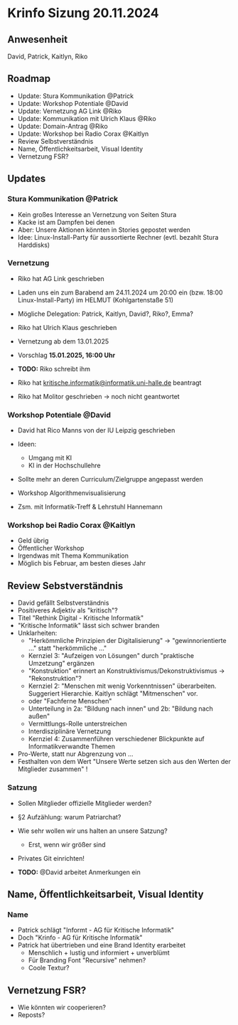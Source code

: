# Krinfo Sizung 20.11.2024

## Anwesenheit
David, Patrick, Kaitlyn, Riko

## Roadmap

- Update: Stura Kommunikation @Patrick
- Update: Workshop Potentiale @David
- Update: Vernetzung AG Link @Riko
- Update: Kommunikation mit Ulrich Klaus @Riko
- Update: Domain-Antrag @Riko
- Update: Workshop bei Radio Corax @Kaitlyn
- Review Selbstverständnis
- Name, Öffentlichkeitsarbeit, Visual Identity
- Vernetzung FSR?

## Updates

### Stura Kommunikation @Patrick

- Kein großes Interesse an Vernetzung von Seiten Stura
- Kacke ist am Dampfen bei denen
- Aber: Unsere Aktionen könnten in Stories gepostet werden
- Idee: Linux-Install-Party für aussortierte Rechner (evtl. bezahlt Stura Harddisks)

### Vernetzung

- Riko hat AG Link geschrieben
- Laden uns ein zum Barabend am 24.11.2024 um 20:00 ein (bzw. 18:00 Linux-Install-Party) im HELMUT (Kohlgartenstaße 51)
- Mögliche Delegation: Patrick, Kaitlyn, David?, Riko?, Emma?

- Riko hat Ulrich Klaus geschrieben
- Vernetzung ab dem 13.01.2025
- Vorschlag **15.01.2025, 16:00 Uhr**
- **TODO:** Riko schreibt ihm

- Riko hat kritische.informatik@informatik.uni-halle.de beantragt
- Riko hat Molitor geschrieben -> noch nicht geantwortet

### Workshop Potentiale @David

- David hat Rico Manns von der IU Leipzig geschrieben
- Ideen:
   - Umgang mit KI
   - KI in der Hochschullehre
- Sollte mehr an deren Curriculum/Zielgruppe angepasst werden

- Workshop Algorithmenvisualisierung
- Zsm. mit Informatik-Treff & Lehrstuhl Hannemann

### Workshop bei Radio Corax @Kaitlyn

- Geld übrig
- Öffentlicher Workshop
- Irgendwas mit Thema Kommunikation
- Möglich bis Februar, am besten dieses Jahr

## Review Sebstverständnis

- David gefällt Selbstverständnis
- Positiveres Adjektiv als "kritisch"?
- Titel "Rethink Digital - Kritische Informatik"
- "Kritische Informatik" lässt sich schwer branden
- Unklarheiten:
   - "Herkömmliche Prinzipien der Digitalisierung" -> "gewinnorientierte ..." statt "herkömmliche ..."
   - Kernziel 3: "Aufzeigen von Lösungen" durch "praktische Umzetzung" ergänzen
   - "Konstruktion" erinnert an Konstruktivismus/Dekonstruktivismus -> "Rekonstruktion"?
   - Kernziel 2: "Menschen mit wenig Vorkenntnissen" überarbeiten. Suggeriert Hierarchie. Kaitlyn schlägt "Mitmenschen" vor.
   -    oder "Fachferne Menschen"
   - Unterteilung in 2a: "Bildung nach innen" und 2b: "Bildung nach außen"
   - Vermittlungs-Rolle unterstreichen
   - Interdisziplinäre Vernetzung
   - Kernziel 4: Zusammenführen verschiedener Blickpunkte auf Informatikverwandte Themen
- Pro-Werte, statt nur Abgrenzung von ...
- Festhalten von dem Wert "Unsere Werte setzen sich aus den Werten der Mitglieder zusammen" !

### Satzung

- Sollen Mitglieder offizielle Mitglieder werden?
- §2 Aufzählung: warum Patriarchat?
- Wie sehr wollen wir uns halten an unsere Satzung?
   - Erst, wenn wir größer sind
- Privates Git einrichten!

- **TODO:** @David arbeitet Anmerkungen ein

## Name, Öffentlichkeitsarbeit, Visual Identity

### Name

- Patrick schlägt "Informt - AG für Kritische Informatik"
- Doch "Krinfo - AG für Kritische Informatik"
- Patrick hat übertrieben und eine Brand Identity erarbeitet
   - Menschlich + lustig und informiert + unverblümt
   - Für Branding Font "Recursive" nehmen?
   - Coole Textur?

## Vernetzung FSR?

- Wie könnten wir cooperieren?
- Reposts?

